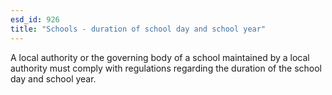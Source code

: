 ```yaml
---
esd_id: 926
title: "Schools - duration of school day and school year"
---
```


A local authority or the governing body of a school maintained by a local authority must comply with regulations regarding the duration of the school day and school year.


